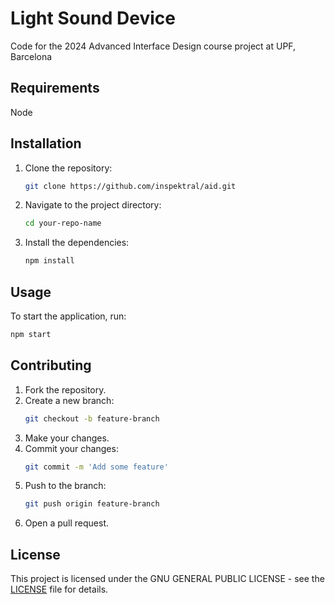 # Light Sound Device

Code for the 2024 Advanced Interface Design course project at UPF, Barcelona 

## Requirements

Node

## Installation

1. Clone the repository:
    ```sh
    git clone https://github.com/inspektral/aid.git
    ```
2. Navigate to the project directory:
    ```sh
    cd your-repo-name
    ```
3. Install the dependencies:
    ```sh
    npm install
    ```

## Usage

To start the application, run:
```sh
npm start
```

## Contributing

1. Fork the repository.
2. Create a new branch:
    ```sh
    git checkout -b feature-branch
    ```
3. Make your changes.
4. Commit your changes:
    ```sh
    git commit -m 'Add some feature'
    ```
5. Push to the branch:
    ```sh
    git push origin feature-branch
    ```
6. Open a pull request.

## License

This project is licensed under the GNU GENERAL PUBLIC LICENSE - see the [LICENSE](LICENSE) file for details.